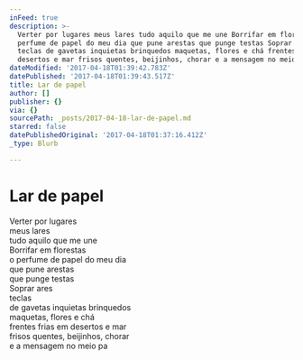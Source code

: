 ```yaml
---
inFeed: true
description: >-
  Verter por lugares meus lares tudo aquilo que me une Borrifar em florestas o
  perfume de papel do meu dia que pune arestas que punge testas Soprar ares
  teclas de gavetas inquietas brinquedos maquetas, flores e chá frentes frias em
  desertos e mar frisos quentes, beijinhos, chorar e a mensagem no meio pa  
dateModified: '2017-04-18T01:39:42.783Z'
datePublished: '2017-04-18T01:39:43.517Z'
title: Lar de papel
author: []
publisher: {}
via: {}
sourcePath: _posts/2017-04-18-lar-de-papel.md
starred: false
datePublishedOriginal: '2017-04-18T01:37:16.412Z'
_type: Blurb

---
```

# Lar de papel

Verter por lugares  
meus lares  
tudo aquilo que me une  
Borrifar em florestas  
o perfume de papel do meu dia  
que pune arestas  
que punge testas  
Soprar ares  
teclas  
de gavetas inquietas brinquedos  
maquetas, flores e chá  
frentes frias em desertos e mar  
frisos quentes, beijinhos, chorar  
e a mensagem no meio pa